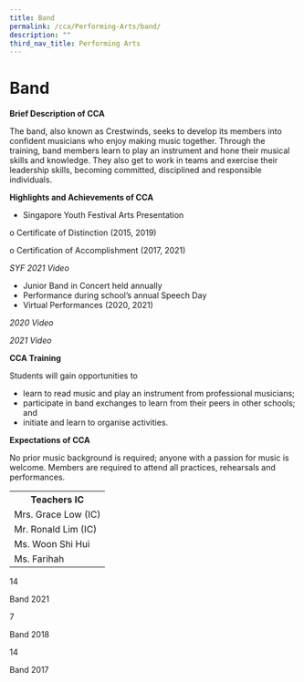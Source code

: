 ```yaml
---
title: Band
permalink: /cca/Performing-Arts/band/
description: ""
third_nav_title: Performing Arts
---
```

<h1>Band</h1>
<p><strong>Brief Description of CCA</strong></p>
<p>The band, also known as Crestwinds, seeks to develop its members into confident musicians who enjoy making music together. Through the training, band members learn to play an instrument and hone their musical skills and knowledge. They also get to work in teams and exercise their leadership skills, becoming committed, disciplined and responsible individuals.&nbsp;</p>
<p><strong>Highlights and Achievements of CCA</strong></p>
<ul>
<li>Singapore Youth Festival Arts Presentation</li>
</ul>
<p>o Certificate of Distinction (2015, 2019)</p>
<p>o Certification of Accomplishment (2017, 2021)</p>
<p><em>SYF 2021 Video</em></p>
<ul>
<li>Junior Band in Concert held annually</li>
<li>Performance during school&rsquo;s annual Speech Day</li>
<li>Virtual Performances (2020, 2021)</li>
</ul>
<p><em>2020 Video</em></p>
<p><em>2021 Video</em></p>
<p><strong>CCA Training</strong></p>
<p>Students will gain opportunities to</p>
<ul>
<li>learn to read music and play an instrument from professional musicians;&nbsp;</li>
<li>participate in band exchanges to learn from their peers in other schools; and</li>
<li>initiate and learn to organise activities.&nbsp;</li>
</ul>
<p><strong>Expectations of CCA</strong></p>
<p>No prior music background is required; anyone with a passion for music is welcome. Members are required to attend all practices, rehearsals and performances.</p>
<table>
<tbody>
<tr>
<th colspan="5">Teachers IC</th>
</tr>
<tr>
<td colspan="5">Mrs. Grace Low (IC)</td>
</tr>
<tr>
<td colspan="5">Mr. Ronald Lim (IC)</td>
</tr>
<tr>
<td colspan="5">Ms. Woon Shi Hui</td>
</tr>
<tr>
<td colspan="5">Ms. Farihah</td>
</tr>
</tbody>
</table>
<p>14</p>
<p>Band 2021</p>
<p>7</p>
<p>Band 2018</p>
<p>14</p>
<p>Band 2017</p>
